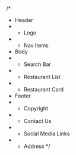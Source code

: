 /*
 * Header
 * - Logo
 * - Nav Items
 * Body
 * - Search Bar
 * - Restaurant List
 *  - Restaurant Card
 * Footer
 * - Copyright
 * - Contact Us
 * - Social Media Links
 * - Address
 */
